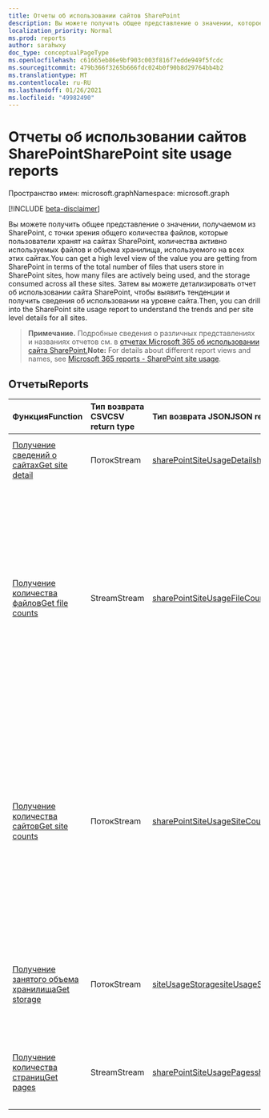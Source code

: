 ```yaml
---
title: Отчеты об использовании сайтов SharePoint
description: Вы можете получить общее представление о значении, которое вы получаете от SharePoint, с точки зрения общего количества файлов, которые пользователи хранят на сайтах SharePoint, количества активно используемых файлов и объема хранилища, используемого на всех этих сайтах. Затем вы можете детализировать отчет об использовании сайта SharePoint, чтобы выявить тенденции и получить сведения об использовании на уровне сайта.
localization_priority: Normal
ms.prod: reports
author: sarahwxy
doc_type: conceptualPageType
ms.openlocfilehash: c61665eb86e9bf903c003f816f7edde949f5fcdc
ms.sourcegitcommit: 479b366f3265b666fdc024b0f90b8d29764bb4b2
ms.translationtype: MT
ms.contentlocale: ru-RU
ms.lasthandoff: 01/26/2021
ms.locfileid: "49982490"
---
```

# <a name="sharepoint-site-usage-reports"></a><span data-ttu-id="79c5d-104">Отчеты об использовании сайтов SharePoint</span><span class="sxs-lookup"><span data-stu-id="79c5d-104">SharePoint site usage reports</span></span>

<span data-ttu-id="79c5d-105">Пространство имен: microsoft.graph</span><span class="sxs-lookup"><span data-stu-id="79c5d-105">Namespace: microsoft.graph</span></span>

[!INCLUDE [beta-disclaimer](../../includes/beta-disclaimer.md)]

<span data-ttu-id="79c5d-106">Вы можете получить общее представление о значении, получаемом из SharePoint, с точки зрения общего количества файлов, которые пользователи хранят на сайтах SharePoint, количества активно используемых файлов и объема хранилища, используемого на всех этих сайтах.</span><span class="sxs-lookup"><span data-stu-id="79c5d-106">You can get a high level view of the value you are getting from SharePoint in terms of the total number of files that users store in SharePoint sites, how many files are actively being used, and the storage consumed across all these sites.</span></span> <span data-ttu-id="79c5d-107">Затем вы можете детализировать отчет об использовании сайта SharePoint, чтобы выявить тенденции и получить сведения об использовании на уровне сайта.</span><span class="sxs-lookup"><span data-stu-id="79c5d-107">Then, you can drill into the SharePoint site usage report to understand the trends and per site level details for all sites.</span></span>

> <span data-ttu-id="79c5d-108">**Примечание.** Подробные сведения о различных представлениях и названиях отчетов см. в [отчетах Microsoft 365 об использовании сайта SharePoint.](https://support.office.com/client/SharePoint-site-usage-4ecfb843-e5d5-464d-8bf6-7ed512a9b213)</span><span class="sxs-lookup"><span data-stu-id="79c5d-108">**Note:** For details about different report views and names, see [Microsoft 365 reports - SharePoint site usage](https://support.office.com/client/SharePoint-site-usage-4ecfb843-e5d5-464d-8bf6-7ed512a9b213).</span></span>

## <a name="reports"></a><span data-ttu-id="79c5d-109">Отчеты</span><span class="sxs-lookup"><span data-stu-id="79c5d-109">Reports</span></span>

| <span data-ttu-id="79c5d-110">Функция</span><span class="sxs-lookup"><span data-stu-id="79c5d-110">Function</span></span>                                 | <span data-ttu-id="79c5d-111">Тип возврата CSV</span><span class="sxs-lookup"><span data-stu-id="79c5d-111">CSV return type</span></span> | <span data-ttu-id="79c5d-112">Тип возврата JSON</span><span class="sxs-lookup"><span data-stu-id="79c5d-112">JSON return type</span></span>                         | <span data-ttu-id="79c5d-113">Описание</span><span class="sxs-lookup"><span data-stu-id="79c5d-113">Description</span></span>                              |
| :--------------------------------------- | :-------------- | :--------------------------------------- | ---------------------------------------- |
| [<span data-ttu-id="79c5d-114">Получение сведений о сайтах</span><span class="sxs-lookup"><span data-stu-id="79c5d-114">Get site detail</span></span>](../api/reportroot-getsharepointsiteusagedetail.md) | <span data-ttu-id="79c5d-115">Поток</span><span class="sxs-lookup"><span data-stu-id="79c5d-115">Stream</span></span>          | [<span data-ttu-id="79c5d-116">sharePointSiteUsageDetail</span><span class="sxs-lookup"><span data-stu-id="79c5d-116">sharePointSiteUsageDetail</span></span>](../resources/sharepointsiteusagedetail.md) | <span data-ttu-id="79c5d-117">Получите сведения об использовании сайтов SharePoint.</span><span class="sxs-lookup"><span data-stu-id="79c5d-117">Get details about SharePoint site usage.</span></span> |
| [<span data-ttu-id="79c5d-118">Получение количества файлов</span><span class="sxs-lookup"><span data-stu-id="79c5d-118">Get file counts</span></span>](../api/reportroot-getsharepointsiteusagefilecounts.md) | <span data-ttu-id="79c5d-119">Stream</span><span class="sxs-lookup"><span data-stu-id="79c5d-119">Stream</span></span>          | [<span data-ttu-id="79c5d-120">sharePointSiteUsageFileCounts</span><span class="sxs-lookup"><span data-stu-id="79c5d-120">sharePointSiteUsageFileCounts</span></span>](../resources/sharepointsiteusagefilecounts.md) | <span data-ttu-id="79c5d-121">Узнайте, сколько всего файлов на всех сайтах и сколько из них активны.</span><span class="sxs-lookup"><span data-stu-id="79c5d-121">Get the total number of files across all sites and the number of active files.</span></span> <span data-ttu-id="79c5d-122">Файл (пользователь или система) считается активным, если он был сохранен, синхронизирован, изменен или отправлен в указанный период.</span><span class="sxs-lookup"><span data-stu-id="79c5d-122">A file (user or system) is considered active if it has been saved, synced, modified, or shared within the specified time period.</span></span> |
| [<span data-ttu-id="79c5d-123">Получение количества сайтов</span><span class="sxs-lookup"><span data-stu-id="79c5d-123">Get site counts</span></span>](../api/reportroot-getsharepointsiteusagesitecounts.md) | <span data-ttu-id="79c5d-124">Поток</span><span class="sxs-lookup"><span data-stu-id="79c5d-124">Stream</span></span>          | [<span data-ttu-id="79c5d-125">sharePointSiteUsageSiteCounts</span><span class="sxs-lookup"><span data-stu-id="79c5d-125">sharePointSiteUsageSiteCounts</span></span>](../resources/sharepointsiteusagesitecounts.md) | <span data-ttu-id="79c5d-126">Узнайте, сколько всего файлов на всех сайтах и сколько из них активны.</span><span class="sxs-lookup"><span data-stu-id="79c5d-126">Get the total number of files across all sites and the number of active files.</span></span> <span data-ttu-id="79c5d-127">Файл (пользователь или система) считается активным, если он был сохранен, синхронизирован, изменен или отправлен в указанный период.</span><span class="sxs-lookup"><span data-stu-id="79c5d-127">A file (user or system) is considered active if it has been saved, synced, modified, or shared within the specified time period.</span></span> |
| [<span data-ttu-id="79c5d-128">Получение занятого объема хранилища</span><span class="sxs-lookup"><span data-stu-id="79c5d-128">Get storage</span></span>](../api/reportroot-getsharepointsiteusagestorage.md) | <span data-ttu-id="79c5d-129">Поток</span><span class="sxs-lookup"><span data-stu-id="79c5d-129">Stream</span></span>          | [<span data-ttu-id="79c5d-130">siteUsageStorage</span><span class="sxs-lookup"><span data-stu-id="79c5d-130">siteUsageStorage</span></span>](../resources/siteusagestorage.md) | <span data-ttu-id="79c5d-131">Отслеживайте динамику выделенного и использованного объема хранилища за отчетный период.</span><span class="sxs-lookup"><span data-stu-id="79c5d-131">Get the trend of storage allocated and consumed during the reporting period.</span></span> |
| [<span data-ttu-id="79c5d-132">Получение количества страниц</span><span class="sxs-lookup"><span data-stu-id="79c5d-132">Get pages</span></span>](../api/reportroot-getsharepointsiteusagepages.md) | <span data-ttu-id="79c5d-133">Stream</span><span class="sxs-lookup"><span data-stu-id="79c5d-133">Stream</span></span>          | [<span data-ttu-id="79c5d-134">sharePointSiteUsagePages</span><span class="sxs-lookup"><span data-stu-id="79c5d-134">sharePointSiteUsagePages</span></span>](../resources/sharepointsiteusagepages.md) | <span data-ttu-id="79c5d-135">Узнайте, сколько страниц было просмотрено на всех сайтах.</span><span class="sxs-lookup"><span data-stu-id="79c5d-135">Get the number of pages viewed across all sites.</span></span> |


